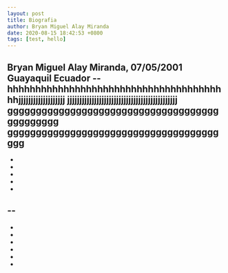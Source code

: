 ```yaml
---
layout: post
title: Biografia
author: Bryan Miguel Alay Miranda
date: 2020-08-15 18:42:53 +0800
tags: [test, hello]
---
```


Bryan Miguel Alay Miranda, 07/05/2001 Guayaquil Ecuador --
hhhhhhhhhhhhhhhhhhhhhhhhhhhhhhhhhhhhhhhhjjjjjjjjjjjjjjjjjjj
jjjjjjjjjjjjjjjjjjjjjjjjjjjjjjjjjjjjjjjjjjjjj
gggggggggggggggggggggggggggggggggggggggggggggg
gggggggggggggggggggggggggggggggggggggggg
-
-
-
-
-

-
--
-
-
-
-
-
-
-
